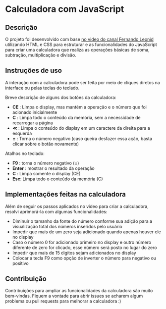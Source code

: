 # Calculadora com JavaScript

## Descrição
O projeto foi desenvolvido com base <a href="https://youtu.be/oRZQ5EZOrQk?si=VEA60MzjpRzzYCpe">no video do canal Fernando Leonid</a> utilizando HTML e CSS para estruturar e as funcionalidades do JavaScript para criar uma calculadora que realiza as operações básicas de soma, subtração, multiplicação e divisão.

## Instruções de uso
A interação com a calculadora pode ser feita por meio de cliques diretos na interface ou pelas teclas do teclado. 

Breve descrição de alguns dos botões da calculadora:
- **CE** : Limpa o display, mas mantém a operação e o número que foi acionado inicialmente
- **C** : Limpa todo o conteúdo da memória, sem a necessidade de  recarregar a página
- **≪** : Limpa o conteúdo do display em um caractere da direita para a esquerda
- **±** : Torna o número negativo (caso queira desfazer essa ação, basta clicar sobre o botão novamente)

Atalhos no teclado:
- **F9** : torna o número negativo (±)
- **Enter** : mostrar o resultado da operação
- **C** : Limpa somente o display (CE)
- **Esc**: Limpa todo o conteúdo da memória (C)

## Implementações feitas na calculadora
Além de seguir os passos aplicados no video para criar a calculadora, resolvi aprimorá-la com algumas funcionalidades:

- Diminuir o tamanho da fonte do número conforme sua adição para a visualização total dos números inseridos pelo usuário
- Impedir que mais de um zero seja adicionado quando apenas houver ele no display
- Caso o número 0 for adicionado primeiro no display e outro número diferente de zero for clicado, esse número será posto no lugar do zero
- Impedir que mais de 15 digitos sejam adicionados no display
- Colocar a tecla F9 como opção de inverter o número para negativo ou positivo


## Contribuição
Contribuições para ampliar as funcionalidades da calculadora são muito bem-vindas. Fiquem a vontade para abrir issues se acharem algum problema ou pull requests para melhorar a calculadora :)
